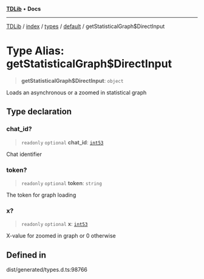[**TDLib**](../../../../../../README.md) • **Docs**

***

[TDLib](../../../../../../modules.md) / [index](../../../../../README.md) / [types](../../../README.md) / [default](../README.md) / getStatisticalGraph$DirectInput

# Type Alias: getStatisticalGraph$DirectInput

> **getStatisticalGraph$DirectInput**: `object`

Loads an asynchronous or a zoomed in statistical graph

## Type declaration

### chat\_id?

> `readonly` `optional` **chat\_id**: [`int53`](int53-1.md)

Chat identifier

### token?

> `readonly` `optional` **token**: `string`

The token for graph loading

### x?

> `readonly` `optional` **x**: [`int53`](int53-1.md)

X-value for zoomed in graph or 0 otherwise

## Defined in

dist/generated/types.d.ts:98766
